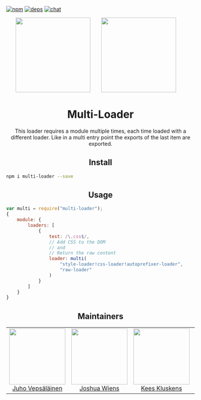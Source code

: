 [![npm][npm]][npm-url]
[![deps][deps]][deps-url]
[![chat][chat]][chat-url]

<div align="center">
  <!-- replace with accurate logo e.g from https://worldvectorlogo.com/ -->
  <img width="200" height="200"
    src="https://cdn.worldvectorlogo.com/logos/eslint.svg">
  <a href="https://github.com/webpack/webpack">
    <img width="200" height="200" vspace="" hspace="25"
      src="https://cdn.rawgit.com/webpack/media/e7485eb2/logo/icon.svg">
  </a>
  <h1>Multi-Loader</h1>
  <p>This loader requires a module multiple times, each time loaded with a different loader. Like in a multi entry point the exports of the last item are exported.<p>
</div>

<h2 align="center">Install</h2>

```bash
npm i multi-loader --save
```

<h2 align="center">Usage</h2>

``` javascript
var multi = require("multi-loader");
{
	module: {
		loaders: [
			{
				test: /\.css$/,
				// Add CSS to the DOM
				// and
				// Return the raw content
				loader: multi(
					"style-loader!css-loader!autoprefixer-loader",
					"raw-loader"
				)
			}
		]
	}
}
```

<h2 align="center">Maintainers</h2>

<table>
  <tbody>
    <tr>
      <td align="center">
        <img width="150" height="150"
        src="https://avatars3.githubusercontent.com/u/166921?v=3&s=150">
        </br>
        <a href="https://github.com/bebraw">Juho Vepsäläinen</a>
      </td>
      <td align="center">
        <img width="150" height="150"
        src="https://avatars2.githubusercontent.com/u/8420490?v=3&s=150">
        </br>
        <a href="https://github.com/d3viant0ne">Joshua Wiens</a>
      </td>
      <td align="center">
        <img width="150" height="150"
        src="https://avatars3.githubusercontent.com/u/533616?v=3&s=150">
        </br>
        <a href="https://github.com/SpaceK33z">Kees Kluskens</a>
      </td>
      <td align="center">
        <img width="150" height="150"
        src="https://avatars3.githubusercontent.com/u/3408176?v=3&s=150">
        </br>
        <a href="https://github.com/TheLarkInn">Sean Larkin</a>
      </td>
    </tr>
  <tbody>
</table>


[npm]: https://img.shields.io/npm/v/multi-loader.svg
[npm-url]: https://npmjs.com/package/multi-loader

[deps]: https://david-dm.org/webpack-contrib/multi-loader.svg
[deps-url]: https://david-dm.org/webpack-contrib/multi-loader

[chat]: https://img.shields.io/badge/gitter-webpack%2Fwebpack-brightgreen.svg
[chat-url]: https://gitter.im/webpack/webpack
